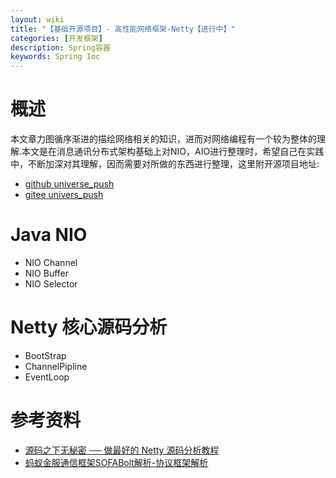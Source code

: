 ```yaml
---
layout: wiki
title: "【基础开源项目】- 高性能网络框架-Netty【进行中】"
categories: [开发框架]
description: Spring容器
keywords: Spring Ioc
---
```


# 概述
本文章力图循序渐进的描绘网络相关的知识，进而对网络编程有一个较为整体的理解.本文是在消息通讯分布式架构基础上对NIO，AIO进行整理时，希望自己在实践中，不断加深对其理解，因而需要对所做的东西进行整理，这里附开源项目地址:
* [github universe_push](https://github.com/comsince/universe_push)
* [gitee univers_push](https://gitee.com/comsince/universe_push)
# Java NIO

* NIO Channel
* NIO Buffer
* NIO Selector

# Netty 核心源码分析

* BootStrap
* ChannelPipline
* EventLoop


# 参考资料

* [源码之下无秘密 ── 做最好的 Netty 源码分析教程](https://segmentfault.com/a/1190000007282628)
* [蚂蚁金服通信框架SOFABolt解析-协议框架解析](https://www.sofastack.tech/posts/2018-12-06-01)